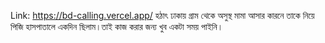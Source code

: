 
Link: https://bd-calling.vercel.app/
হঠাৎ ঢাকায় গ্রাম থেকে অসুস্থ মামা আসার কারনে তাকে নিয়ে পিজি হাসপাতালে একদিন ছিলাম।তাই কাজ করার জন্য খুব একটা সময় পাইনি।
